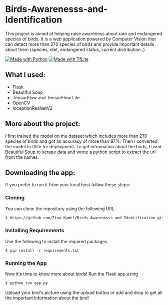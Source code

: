 # Birds-Awarenesss-and-Identification

This project is aimed at helping raise awareness about rare and endangered species of birds. It is a web application powered by Computer Vision 
that can detect more than 270 species of birds and provide important details about them (species, diet, endangered status, current distribution..)

[![Made with Python](https://img.shields.io/badge/Made%20with%20-Python-red?style=for-the-badge&logo=python)](http://www.python.org/)
[![Made with TfLite](https://img.shields.io/badge/Made%20with%20-Tf%20Lite-yellow?style=for-the-badge&logo=tensorflow)](http://www.tensorflow.org/)



## What I used:
* Flask
* Beautiful Soup
* TensorFlow and TensorFlow Lite 
* OpenCV
* InceptionResNetV2

## More about the project:

I first trained the model on the dataset which includes more than 270 species of birds and got an accuracy of more than 97%. Then I converted the model to tflite for deployment. 
To get infromation about the birds, I used Beautiful Soup to scrape data and wrote a python script to extract the url from the names.

## Downloading the app:

If you prefer to run it from your local host follow these steps:

### Cloning

You can clone the repository using the following URL

```bash
$ https://github.com/Zina-Kamel/Birds-Awarenesss-and-Identification.git
```

### Installing Requirements
Use the following to install the required packages

```
$ pip install -r requirements.txt
```

### Running the App
Now it's time to know more about birds!
Run the Flask app using
```bash
$ python run app.py
```

Upload your bird's picture using the upload button or add and drop to get all the important information about the bird!
